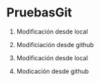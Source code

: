 # PruebasGit

1) Modificación desde local


2) Modificiación desde github

3) Modificación desde local

4) Modicación desde github
